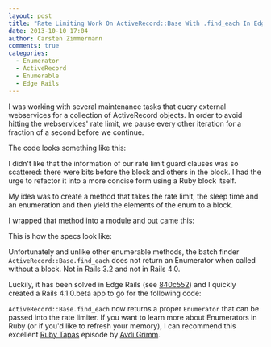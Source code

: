 ```yaml
---
layout: post
title: "Rate Limiting Work On ActiveRecord::Base With .find_each In Edge Rails"
date: 2013-10-10 17:04
author: Carsten Zimmermann
comments: true
categories:
  - Enumerator
  - ActiveRecord
  - Enumerable
  - Edge Rails
---
```


I was working with several maintenance tasks that query external webservices
for a collection of ActiveRecord objects. In order to avoid hitting the 
webservices' rate limit, we pause every other iteration for a fraction of
a second before we continue.

The code looks something like this:

<script src="https://gist.github.com/carpodaster/6920157.js?file=old_code.rb"></script>

I didn't like that the information of our rate limit guard clauses was so scattered: there
were bits before the block and others in the block. I had the urge to refactor it
into a more concise form using a Ruby block itself.

My idea was to create a method that takes the rate limit, the sleep time and an
enumeration and then yield the elements of the enum to a block.

I wrapped that method into a module and out came this:

<script src="https://gist.github.com/carpodaster/6920157.js?file=rate_limiter.rb"></script>

This is how the specs look like:

<script src="https://gist.github.com/carpodaster/6920157.js?file=rate_limiter.rb"></script>

Unfortunately and unlike other enumerable methods, the batch finder ``ActiveRecord::Base.find_each``
does not return an Enumerator when called without a block. Not in Rails 3.2 and not in
Rails 4.0.

Luckily, it has been solved in Edge Rails (see
[840c552](https://github.com/rails/rails/commit/840c552047a660d0a66883fb9c0cb144d5e728fb))
and I quickly created a Rails 4.1.0.beta app to go for the following code:

<script src="https://gist.github.com/carpodaster/6920157.js?file=external_service.rb"></script>

``ActiveRecord::Base.find_each`` now returns a proper ``Enumerator`` that can be passed
into the rate limiter. If you want to learn more about Enumerators in Ruby (or if you'd
like to refresh your memory), I can recommend this excellent [Ruby Tapas](http://devblog.avdi.org/2013/09/10/rubytapas-freebie-enumerator/) episode by [Avdi Grimm](https://twitter.com/avdi).
